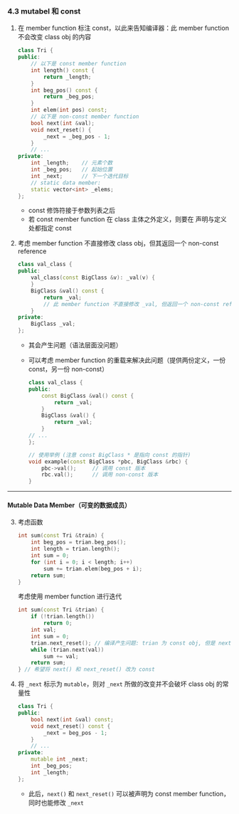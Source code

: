 ### 4.3 mutabel 和 const

1. 在 member function 标注 const，以此来告知编译器：此 member function 不会改变 class obj 的内容

    ```cpp
    class Tri {
    public:
        // 以下是 const member function
        int length() const {
            return _length;
        }
        int beg_pos() const {
            return _beg_pos;
        }
        int elem(int pos) const;
        // 以下是 non-const member function
        bool next(int &val);
        void next_reset() {
            _next = _beg_pos - 1;
        }
        // ...    
    private:
        int _length;    // 元素个数
        int _beg_pos;   // 起始位置
        int _next;      // 下一个迭代目标
        // static data member:
        static vector<int> _elems;
    };
    ```

    - const 修饰符接于参数列表之后
    - 若 const member function 在 class 主体之外定义，则要在 声明与定义处都指定 const

2. 考虑 member function 不直接修改 class obj，但其返回一个 non-const reference

    ```cpp
    class val_class {
    public:
        val_class(const BigClass &v): _val(v) {
        }
        BigClass &val() const {
            return _val;	
            // 此 member function 不直接修改 _val, 但返回一个 non-const reference 指向 _val
        }
    private:
        BigClass _val;
    };
    ```

    - 其会产生问题（语法层面没问题）

    - 可以考虑 member function 的重载来解决此问题（提供两份定义，一份 const，另一份 non-const）

        ```cpp
        class val_class {
        public:
            const BigClass &val() const {
                return _val;
            }
            BigClass &val() {
                return _val;
            }
        // ...
        };
        ```

        ```cpp
        // 使用举例 (注意 const BigClass * 是指向 const 的指针)
        void example(const BigClass *pbc, BigClass &rbc) {
            pbc->val();		// 调用 const 版本
            rbc.val();		// 调用 non-const 版本
        }
        ```

---

#### Mutable Data Member（可变的数据成员）

3. 考虑函数

    ```cpp
    int sum(const Tri &train) {
        int beg_pos = trian.beg_pos();
        int length = trian.length();
        int sum = 0;
        for (int i = 0; i < length; i++)
            sum += trian.elem(beg_pos + i);
        return sum;
    }
    ```
    
    考虑使用 member function 进行迭代
    
    ```cpp
    int sum(const Tri &trian) {
        if (!trian.length())
            return 0;
        int val;
        int sum = 0;
        trian.next_reset();	// 编译产生问题: trian 为 const obj, 但是 next(), next_reset() 会改变 _next
        while (trian.next(val))
            sum += val;
        return sum;
    } // 希望将 next() 和 next_reset() 改为 const
    ```

4. 将 `_next` 标示为 `mutable`，则对 `_next` 所做的改变并不会破坏 class obj 的常量性

    ```cpp
    class Tri {
    public:
        bool next(int &val) const;
        void next_reset() const {
            _next = beg_pos - 1;
        }
        // ...
    private:
        mutable int _next;
        int _beg_pos;
        int _length;
    };
    ```

    - 此后，`next()` 和 `next_reset()` 可以被声明为 const member function，同时也能修改 `_next`









